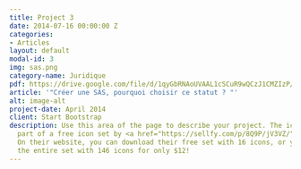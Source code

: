 ```yaml
---
title: Project 3
date: 2014-07-16 00:00:00 Z
categories:
- Articles
layout: default
modal-id: 3
img: sas.png
category-name: Juridique
pdf: https://drive.google.com/file/d/1qyGbRNAoUVAAL1cSCuR9wQCzJ1CMZIzP/preview
article: '"Créer une SAS, pourquoi choisir ce statut ? "'
alt: image-alt
project-date: April 2014
client: Start Bootstrap
description: Use this area of the page to describe your project. The icon above is
  part of a free icon set by <a href="https://sellfy.com/p/8Q9P/jV3VZ/">Flat Icons</a>.
  On their website, you can download their free set with 16 icons, or you can purchase
  the entire set with 146 icons for only $12!
---
```


